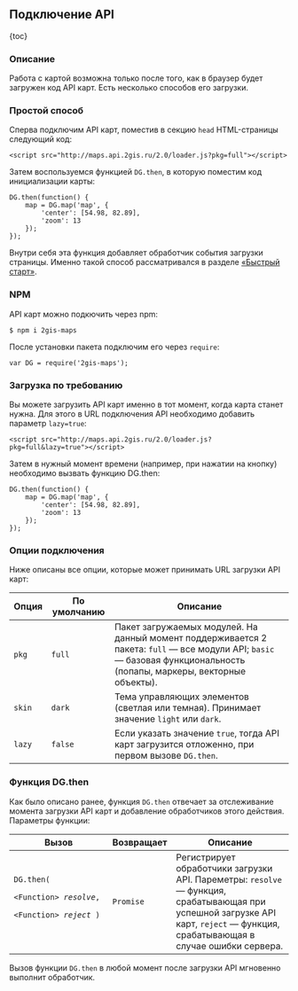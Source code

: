 ## Подключение API

{toc}

### Описание

Работа с картой возможна только после того, как в браузер будет загружен код API карт.
Есть несколько способов его загрузки.

### Простой способ

Сперва подключим API карт, поместив в секцию <code>head</code> HTML-страницы следующий код:

    <script src="http://maps.api.2gis.ru/2.0/loader.js?pkg=full"></script>

Затем воспользуемся функцией <code>DG.then</code>, в которую поместим код инициализации карты:

    DG.then(function() {
        map = DG.map('map', {
            'center': [54.98, 82.89],
            'zoom': 13
        });
    });

Внутри себя эта функция добавляет обработчик события загрузки страницы. Именно такой способ
рассматривался в разделе [«Быстрый старт»](/doc/maps/ru/quickstart).

### NPM

API карт можно подкючить через npm:

    $ npm i 2gis-maps

После установки пакета подключим его через <code>require</code>:

    var DG = require('2gis-maps');

### Загрузка по требованию

Вы можете загрузить API карт именно в тот момент, когда карта станет нужна. Для этого в URL
подключения API необходимо добавить параметр <code>lazy=true</code>:

    <script src="http://maps.api.2gis.ru/2.0/loader.js?pkg=full&lazy=true"></script>

Затем в нужный момент времени (например, при нажатии на кнопку) необходимо вызвать функцию DG.then:

    DG.then(function() {
        map = DG.map('map', {
            'center': [54.98, 82.89],
            'zoom': 13
        });
    });

### Опции подключения

Ниже описаны все опции, которые может принимать URL загрузки API карт:

<table>
    <thead>
        <tr>
            <th>Опция</th>
            <th>По умолчанию</th>
            <th>Описание</th>
        </tr>
    </thead>
    <tbody>
        <tr id="loading-pkg">
            <td><code>pkg</code></td>
            <td><code>full</code></td>
            <td>Пакет загружаемых модулей. На данный момент поддерживается 2 пакета:
                <code>full</code> — все модули API; <code>basic</code> — базовая функциональность
                (попапы, маркеры, векторные объекты).</td>
        </tr>
        <tr>
            <td><code>skin</code></td>
            <td><code>dark</code></td>
            <td>Тема управляющих элементов (светлая или темная). Принимает значение
                <code>light</code> или <code>dark</code>.</td>
        </tr>
        <tr>
            <td><code>lazy</code></td>
            <td><code>false</code></td>
            <td>Если указать значение <code>true</code>, тогда API карт загрузится отложенно,
                при первом вызове <code>DG.then</code>.</td>
        </tr>
    </tbody>
</table>

### Функция DG.then

Как было описано ранее, функция <code>DG.then</code> отвечает за отслеживание момента загрузки API карт
и добавление обработчиков этого действия. Параметры функции:

<table>
    <thead>
        <tr>
            <th>Вызов</th>
            <th>Возвращает</th>
            <th>Описание</th>
        </tr>
    </thead>
    <tbody>
        <tr>
            <td><code>DG.then</b>(
                <nobr>&lt;Function&gt; <i>resolve</i>,</nobr>
                <nobr>&lt;Function&gt; <i>reject</i></nobr>&nbsp;)
            </code></td>
            <td><code>Promise</code></td>
            <td>Регистрирует обработчики загрузки API. Пареметры: <code>resolve</code> — функция,
                срабатывающая при успешной загрузке API карт, <code>reject</code> — функция,
                срабатывающая в случае ошибки сервера.</td>
        </tr>
    </tbody>
</table>

Вызов функции <code>DG.then</code> в любой момент после загрузки API мгновенно выполнит обработчик.

